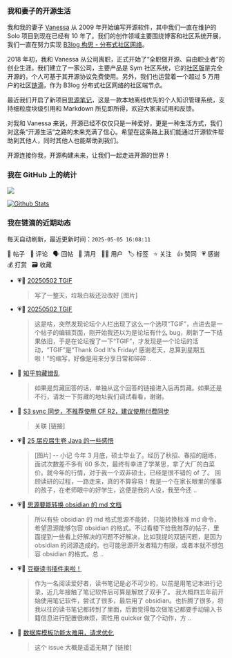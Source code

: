 ### 我和妻子的开源生活

我和我的妻子 [Vanessa](https://github.com/Vanessa219) 从 2009 年开始编写开源软件，其中我们一直在维护的 Solo 项目到现在已经有 10 年了。我们的创作领域主要围绕博客和社区系统开展，我们一直在努力实现 [B3log 构思 - 分布式社区网络](https://ld246.com/article/1546941897596)。

2018 年初，我和 Vanessa 从公司离职，正式开始了“全职做开源、自由职业者”的创业生涯。我们建立了一家公司，主要产品是 Sym 社区系统，它的[社区版](https://github.com/88250/symphony)是完全开源的，个人可基于其开源协议免费使用。另外，我们也运营着一个超过 5 万用户的社区[链滴](https://ld246.com)，作为 B3log 分布式社区网络的社区端节点。

最近我们开启了新项目[思源笔记](https://github.com/siyuan-note/siyuan)，这是一款本地离线优先的个人知识管理系统，支持细粒度块级引用和 Markdown 所见即所得，欢迎大家来试用和反馈。

对我和 Vanessa 来说，开源已经不仅仅只是一种爱好，更是一种生活方式，我们对这条“开源生活”之路的未来充满了信心。希望在这条路上我们能通过开源软件帮助到其他人，同时其他人也能帮助到我们。

开源连接你我，开源构建未来，让我们一起走进开源的世界！

### 我在 GitHub 上的统计

<a title="Hits" target="_blank" href="https://github.com/88250/88250"><img src="https://hits.b3log.org/88250/88250.svg"></a>

[![Github Stats](https://github-readme-stats.vercel.app/api?username=88250&theme=tokyonight&show_icons=true)](https://github.com/88250)

<!--events start -->

### 我在链滴的近期动态

每天自动刷新，最近更新时间：`2025-05-05 16:08:11`

📝 帖子 &nbsp; 💬 评论 &nbsp; 🗣 回帖 &nbsp; 🌙 清月 &nbsp; 👨‍💻 用户 &nbsp; 🏷️ 标签 &nbsp; ⭐️ 关注 &nbsp; 👍 赞同 &nbsp; 💗 感谢 &nbsp; 💰 打赏 &nbsp; 🗃 收藏

* 💗💬 [20250502 TGIF](https://ld246.com/article/1746171260757/comment/1746186764886#comments)

  > 写了一整天，垃圾白板还没改好 [图片]
* 💗📝 [20250502 TGIF](https://ld246.com/article/1746171260757)

  > 这是啥，突然发现论坛个人栏出现了这么一个选项“TGIF”，点进去是一个帖子的编辑页面，刚开始我还以为是论坛有什么 bug，刷新了一下结果依旧，于是在论坛搜了一下“TGIF”，才发现是一个论坛的活动，“TGIF”是“Thank God It's Friday! 感谢老天，总算到星期五啦！”的缩写，好像是用来分享日常和碎碎 ..
* 💬 [知乎剪藏错乱](https://ld246.com/article/1746150205683/comment/1746150685100#comments)

  > 如果是剪藏回答的话，单独从这个回答的链接进入后再剪藏。如果还是不行，请发一下剪藏的地址我们调试看看，谢谢。
* 💬 [S3 sync 同步，不推荐使用 CF R2，建议使用付费同步](https://ld246.com/article/1746067668957/comment/1746069008728#comments)

  > 关联 [链接]
* 💗📝 [25 届应届生卷 Java 的一些感悟](https://ld246.com/article/1745938586008)

  > [图片] -- 小记 今年 3 月底，硕士毕业了。经历了秋招、春招的磨练，面试次数差不多有 60 多次，最终有幸进了学某思，拿了大厂的白菜价。就今年的行情，对于我一个双非硕士，已经是很不错的 of 了。 回顾读研的过程，一路走来，真的不算容易！我是一个在家长眼里的懂事的孩子，在老师眼中的好学生，这便是我的人设，我至今还 ..
* 💗💬 [思源要能转换 obsidian 的 md 文档](https://ld246.com/article/1745911600217/comment/1745919776643#comments)

  > 所以有些 obsidian 的 md 格式思源不能转，只能转换标准 md 命令，希望思源能够包容 obsidian 的格式。不过看楼下给我推荐的帖子，里面提到一些看上好解决的问题不好解决，比如我提的双链问题，是因为 obsidian 的闭源造成的。也可能思源开发者精力有限，或者本就不想包容 obsidian 的格式。总 ..
* 💗📝 [豆瓣读书插件来啦！](https://ld246.com/article/1745898179608)

  > 作为一名阅读爱好者，读书笔记是必不可少的，以前是用笔记本进行记录，近几年接触了笔记软件后可算是解放了双手了。 我大概四五年前开始使用笔记软件，尝试了很多，最后用了 obsidian。也折腾了很多，将我以往的读书笔记都转到了里面，后面觉得每次做笔记都要手动输入书籍信息进行配置很麻烦，索性用 quicker 做了个动作，方 ..
* 💬 [数据库模板功能太难用，请求优化](https://ld246.com/article/1745893758424/comment/1745895139497#comments)

  > 这个 issue 大概是遥遥无期了 [链接]


<!--events end -->
